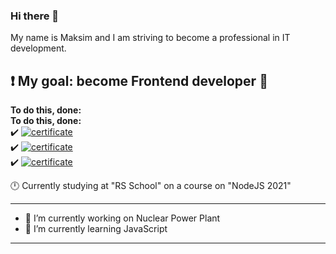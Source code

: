 ### Hi there 👋
My name is Maksim and I am striving to become a professional in IT development.

❗ My goal: become Frontend developer 🚀 
---

**To do this, done:**  
**To do this, done:**  
 ✔️ <a href="https://stepik.org/cert/1277453
"><img alt="certificate" src="https://img.shields.io/badge/Stepik-certificate%20JavaScript%20для%20начинающих-orange?style=for-the-badge"/></a>   
 ✔️ <a href="https://app.rs.school/certificate/jiic1cne"><img alt="certificate" src="https://img.shields.io/badge/RS%20School-certificate%20JavaScript%2FFront--end%202022%20stage%200-orange?style=for-the-badge"/></a>   
  ✔️ <a href="https://app.rs.school/certificate/2u0gackl"><img alt="certificate" src="https://img.shields.io/badge/RS%20School-certificate%20JavaScript%2FFront--end%202022%20stage%201--2-orange?style=for-the-badge"/></a>   

 🕛 Currently studying at "RS School" on a course on "NodeJS 2021" 
 &nbsp;

---


- 🔭 I’m currently working on Nuclear Power Plant
- 🌱 I’m currently learning JavaScript
-----
<!--
**maxlmysim/maxlmysim** is a ✨ _special_ ✨ repository because its `README.md` (this file) appears on your GitHub profile.

Here are some ideas to get you started:

- 🔭 I’m currently working on ...
- 🌱 I’m currently learning ...
- 👯 I’m looking to collaborate on ...
- 🤔 I’m looking for help with ...
- 💬 Ask me about ...
- 📫 How to reach me: ...
- 😄 Pronouns: ...
- ⚡ Fun fact: ...
-->
